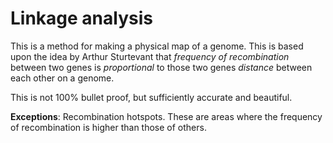 # Linkage analysis

This is a method for making a physical map of a genome. This is based upon the idea by Arthur Sturtevant that *frequency of recombination* between two genes is *proportional* to those two genes *distance* between each other on a genome.

This is not 100% bullet proof, but sufficiently accurate and beautiful.

**Exceptions**: Recombination hotspots. These are areas where the frequency of recombination is higher than those of others.
